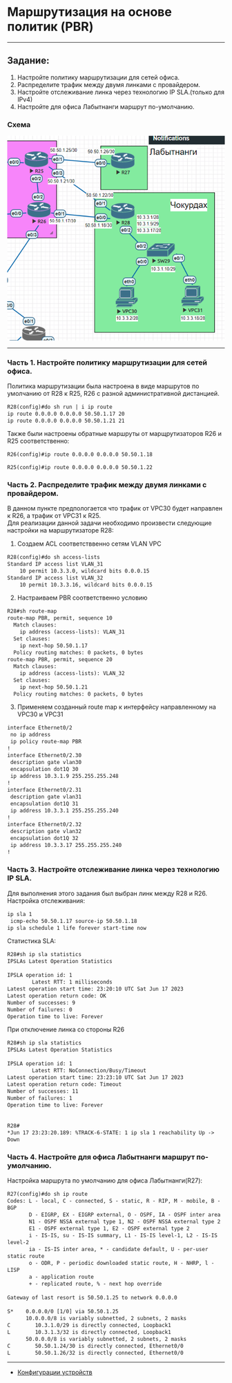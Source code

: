 # Маршрутизация на основе политик (PBR)  
______  
## Задание:  
1. Настройте политику маршрутизации для сетей офиса.  
2. Распределите трафик между двумя линками с провайдером.  
3. Настройте отслеживание линка через технологию IP SLA.(только для IPv4)  
4. Настройте для офиса Лабытнанги маршрут по-умолчанию.  
### Схема  
![scheme](https://github.com/Alnor23/OTUS_NETWORK/blob/main/labs/lab5_pbr/screenshots/scheme.png)  
______  
### Часть 1. Настройте политику маршрутизации для сетей офиса.   
Политика маршрутизации была настроена в виде маршрутов по умолчанию от R28 к R25, R26 с разной административной дистанцией.  
```
R28(config)#do sh run | i ip route
ip route 0.0.0.0 0.0.0.0 50.50.1.17 20
ip route 0.0.0.0 0.0.0.0 50.50.1.21 21
```
Также были настроены обратные маршруты от марщрутизаторов R26 и R25 соответственно:
```
R26(config)#ip route 0.0.0.0 0.0.0.0 50.50.1.18
```
```
R25(config)#ip route 0.0.0.0 0.0.0.0 50.50.1.22
```
### Часть 2. Распределите трафик между двумя линками с провайдером. 
В данном пункте предпологается что трафик от VPC30 будет направлен к R26, а трафик от VPC31 к R25.  
Для реализации данной задачи необходимо произвести следующие настройки на маршрутизаторе R28:
1. Создаем ACL соответстввенно сетям VLAN VPC
```
R28(config)#do sh access-lists
Standard IP access list VLAN_31
    10 permit 10.3.3.0, wildcard bits 0.0.0.15
Standard IP access list VLAN_32
    10 permit 10.3.3.16, wildcard bits 0.0.0.15
```
2. Настраиваем PBR соответственно условию  
```
R28#sh route-map
route-map PBR, permit, sequence 10
  Match clauses:
    ip address (access-lists): VLAN_31
  Set clauses:
    ip next-hop 50.50.1.17
  Policy routing matches: 0 packets, 0 bytes
route-map PBR, permit, sequence 20
  Match clauses:
    ip address (access-lists): VLAN_32
  Set clauses:
    ip next-hop 50.50.1.21
  Policy routing matches: 0 packets, 0 bytes
```
3. Применяем созданный route map к интерфейсу направленному на VPC30 и VPC31
```
interface Ethernet0/2
 no ip address
 ip policy route-map PBR
!
interface Ethernet0/2.30
 description gate vlan30
 encapsulation dot1Q 30
 ip address 10.3.1.9 255.255.255.248
!
interface Ethernet0/2.31
 description gate vlan31
 encapsulation dot1Q 31
 ip address 10.3.3.1 255.255.255.240
!
interface Ethernet0/2.32
 description gate vlan32
 encapsulation dot1Q 32
 ip address 10.3.3.17 255.255.255.240
!
```
### Часть 3. Настройте отслеживание линка через технологию IP SLA. 
Для выполнения этого задания был выбран линк между R28 и R26.
Настройка отслеживания:
```
ip sla 1
 icmp-echo 50.50.1.17 source-ip 50.50.1.18
ip sla schedule 1 life forever start-time now
```
Cтатистика SLA:
```
R28#sh ip sla statistics
IPSLAs Latest Operation Statistics

IPSLA operation id: 1
        Latest RTT: 1 milliseconds
Latest operation start time: 23:20:10 UTC Sat Jun 17 2023
Latest operation return code: OK
Number of successes: 9
Number of failures: 0
Operation time to live: Forever
```
При отключение линка со стороны R26 
```
R28#sh ip sla statistics
IPSLAs Latest Operation Statistics

IPSLA operation id: 1
        Latest RTT: NoConnection/Busy/Timeout
Latest operation start time: 23:23:10 UTC Sat Jun 17 2023
Latest operation return code: Timeout
Number of successes: 11
Number of failures: 1
Operation time to live: Forever


R28#
*Jun 17 23:23:20.189: %TRACK-6-STATE: 1 ip sla 1 reachability Up -> Down
```
### Часть 4. Настройте для офиса Лабытнанги маршрут по-умолчанию.
Настройка маршрута по умолчанию для офиса Лабытнанги(R27):
```
R27(config)#do sh ip route
Codes: L - local, C - connected, S - static, R - RIP, M - mobile, B - BGP
       D - EIGRP, EX - EIGRP external, O - OSPF, IA - OSPF inter area
       N1 - OSPF NSSA external type 1, N2 - OSPF NSSA external type 2
       E1 - OSPF external type 1, E2 - OSPF external type 2
       i - IS-IS, su - IS-IS summary, L1 - IS-IS level-1, L2 - IS-IS level-2
       ia - IS-IS inter area, * - candidate default, U - per-user static route
       o - ODR, P - periodic downloaded static route, H - NHRP, l - LISP
       a - application route
       + - replicated route, % - next hop override

Gateway of last resort is 50.50.1.25 to network 0.0.0.0

S*    0.0.0.0/0 [1/0] via 50.50.1.25
      10.0.0.0/8 is variably subnetted, 2 subnets, 2 masks
C        10.3.1.0/29 is directly connected, Loopback1
L        10.3.1.3/32 is directly connected, Loopback1
      50.0.0.0/8 is variably subnetted, 2 subnets, 2 masks
C        50.50.1.24/30 is directly connected, Ethernet0/0
L        50.50.1.26/32 is directly connected, Ethernet0/0
```
_______
  - [Конфигурации устройств](https://github.com/Alnor23/OTUS_NETWORK/tree/main/labs/lab5_pbr/configs)
